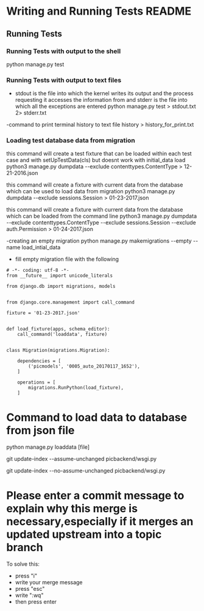 # Writing and Running Tests README


## Running Tests

### Running Tests with output to the shell
python manage.py test

### Running Tests with output to text files
- stdout is the file into which the kernel writes its output and the process requesting it accesses the information from and stderr is the file into which all the exceptions are entered
python manage.py test > stdout.txt 2> stderr.txt

-command to print terminal history to text file
history > history_for_print.txt


### Loading test database data from migration
this command will create a test fixture that can be loaded within each test case and with setUpTestData(cls) but doesnt work with initial_data load
python3 manage.py dumpdata --exclude contenttypes.ContentType > 12-21-2016.json


this command will create a fixture with current data from the database which can be used to load data from migration
python3 manage.py dumpdata --exclude sessions.Session > 01-23-2017.json

this command will create a fixture with current data from the database which can be loaded from the command line
python3 manage.py dumpdata --exclude contenttypes.ContentType --exclude sessions.Session --exclude auth.Permission > 01-24-2017.json


-creating an empty migration
python manage.py makemigrations --empty <yourapp> --name load_intial_data

- fill empty migration file with the following
```
# -*- coding: utf-8 -*-
from __future__ import unicode_literals

from django.db import migrations, models


from django.core.management import call_command

fixture = '01-23-2017.json'


def load_fixture(apps, schema_editor):
    call_command('loaddata', fixture)


class Migration(migrations.Migration):

    dependencies = [
        ('picmodels', '0005_auto_20170117_1652'),
    ]

    operations = [
        migrations.RunPython(load_fixture),
    ]
```


# Command to load data to database from json file

python manage.py loaddata [file]


git update-index --assume-unchanged picbackend/wsgi.py

git update-index --no-assume-unchanged picbackend/wsgi.py

# Please enter a commit message to explain why this merge is necessary,especially if it merges an updated upstream into a topic branch

To solve this:

- press "i"
- write your merge message
- press "esc"
- write ":wq"
- then press enter
